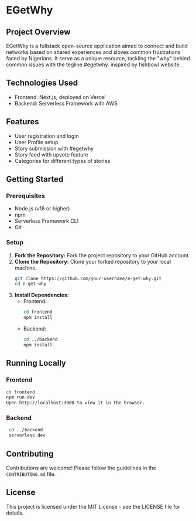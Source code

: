 # EGetWhy

## Project Overview
EGetWhy is a fullstack open-source application aimed to connect and build networks based on shared experiences and sloves common frustrations faced by
Nigerians. It serve as a unique resource, tackling the "why" behind common issues with the tegline #egetwhy. inspired by fishbowl website.

## Technologies Used
- Frontend: Next.js, deployed on Vercel
- Backend: Serverless Framework with AWS

## Features
- User registration and login
- User Profile setup
- Story submission with #egetwhy
- Story feed with upvote feature
- Categories for different types of stories

## Getting Started
### Prerequisites
- Node.js (v18 or higher)
- npm
- Serverless Framework CLI
- Git

### Setup
1. **Fork the Repository:** Fork the project repository to your GitHub account.
2. **Clone the Repository:** Clone your forked repository to your local machine.
    ```bash
    git clone https://github.com/your-username/e-get-why.git
    cd e-get-why
    ```
3. **Install Dependencies:**
    - Frontend:
      ```bash
      cd frontend
      npm install
      ```
    - Backend:
      ```bash
      cd ../backend
      npm install
      ```

## Running Locally
### Frontend
```bash
cd frontend
npm run dev
Open http://localhost:3000 to view it in the browser.
```

### Backend
```bash
 cd ../backend
 serverless dev
```

## Contributing
Contributions are welcome! Please follow the guidelines in the `CONTRIBUTING.md` file.

## License
This project is licensed under the MIT License - see the LICENSE file for details.

